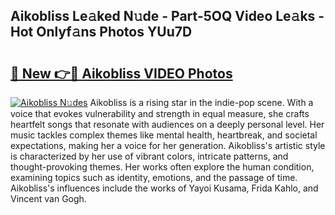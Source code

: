 ## Aikobliss Le𝚊ked N𝚞de - Part-5OQ Video Le𝚊ks - Hot Onlyf𝚊ns Photos YUu7D

# <h2><a href="http://ac42130.deff.icu/?id=Aikobliss">🔗 New 👉🔴 Aikobliss VIDEO Photos</a></h2>

[![Aikobliss N𝚞des](https://i.imgur.com/rIISA9y.gif)](http://ac42130.deff.icu/?id=Aikobliss)
Aikobliss is a rising star in the indie-pop scene. With a voice that evokes vulnerability and strength in equal measure, she crafts heartfelt songs that resonate with audiences on a deeply personal level. Her music tackles complex themes like mental health, heartbreak, and societal expectations, making her a voice for her generation. Aikobliss's artistic style is characterized by her use of vibrant colors, intricate patterns, and thought-provoking themes. Her works often explore the human condition, examining topics such as identity, emotions, and the passage of time. Aikobliss's influences include the works of Yayoi Kusama, Frida Kahlo, and Vincent van Gogh.
